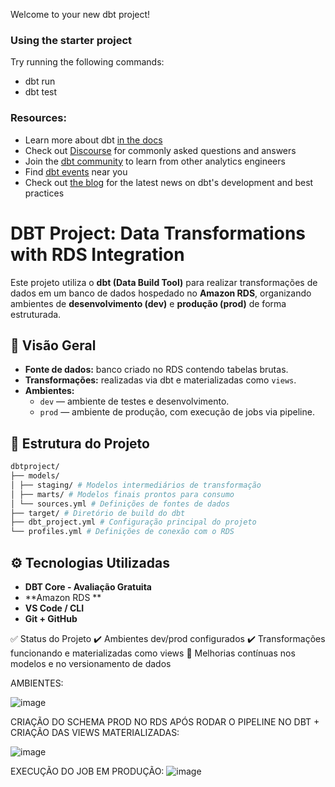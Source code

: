 Welcome to your new dbt project!

### Using the starter project

Try running the following commands:
- dbt run
- dbt test


### Resources:
- Learn more about dbt [in the docs](https://docs.getdbt.com/docs/introduction)
- Check out [Discourse](https://discourse.getdbt.com/) for commonly asked questions and answers
- Join the [dbt community](https://getdbt.com/community) to learn from other analytics engineers
- Find [dbt events](https://events.getdbt.com) near you
- Check out [the blog](https://blog.getdbt.com/) for the latest news on dbt's development and best practices

# DBT Project: Data Transformations with RDS Integration

Este projeto utiliza o **dbt (Data Build Tool)** para realizar transformações de dados em um banco de dados hospedado no **Amazon RDS**, organizando ambientes de **desenvolvimento (dev)** e **produção (prod)** de forma estruturada.

## 📌 Visão Geral

- **Fonte de dados:** banco criado no RDS contendo tabelas brutas.
- **Transformações:** realizadas via dbt e materializadas como `views`.
- **Ambientes:**  
  - `dev` — ambiente de testes e desenvolvimento.
  - `prod` — ambiente de produção, com execução de jobs via pipeline.

## 📁 Estrutura do Projeto
```bash
dbtproject/
├── models/
│ ├── staging/ # Modelos intermediários de transformação
│ ├── marts/ # Modelos finais prontos para consumo
│ └── sources.yml # Definições de fontes de dados
├── target/ # Diretório de build do dbt
├── dbt_project.yml # Configuração principal do projeto
└── profiles.yml # Definições de conexão com o RDS
```

## ⚙️ Tecnologias Utilizadas

- **DBT Core - Avaliação Gratuita**
- **Amazon RDS **
- **VS Code / CLI**
- **Git + GitHub**

✅ Status do Projeto
✔️ Ambientes dev/prod configurados
✔️ Transformações funcionando e materializadas como views
🚧 Melhorias contínuas nos modelos e no versionamento de dados


AMBIENTES:

![image](https://github.com/user-attachments/assets/130458c8-d26b-45b4-a184-b7664d9484e1)


CRIAÇÃO DO SCHEMA PROD NO RDS APÓS RODAR O PIPELINE NO DBT + CRIAÇÃO DAS VIEWS MATERIALIZADAS:

![image](https://github.com/user-attachments/assets/a8af00bf-fd1f-4e84-9c24-621c6f3c3105)


EXECUÇÃO DO JOB EM PRODUÇÃO:
![image](https://github.com/user-attachments/assets/1c1082dc-c205-4e83-aa66-a50df7238332)

